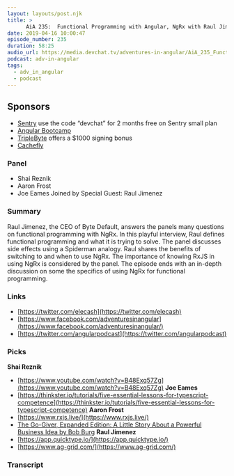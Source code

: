 ```yaml
---
layout: layouts/post.njk
title: >
      AiA 235:  Functional Programming with Angular, NgRx with Raul Jimenez
date: 2019-04-16 10:00:47
episode_number: 235
duration: 58:25
audio_url: https://media.devchat.tv/adventures-in-angular/AiA_235_Functional_Programming_with_Angular_NgRx_with_Raul_Jimenez.mp3
podcast: adv-in-angular
tags: 
  - adv_in_angular
  - podcast
---
```


## **Sponsors**

- [Sentry](https://sentry.io/) use the code “devchat” for 2 months free on Sentry small plan
- [Angular Bootcamp](https://angularbootcamp.com/)
- [TripleByte](https://triplebyte.com/angular) offers a $1000 signing bonus
- [Cachefly](https://www.cachefly.com/)

### **Panel**

- Shai Reznik
- Aaron Frost
- Joe Eames
Joined by Special Guest: Raul Jimenez
### **Summary**
Raul Jimenez, the CEO of Byte Default, answers the panels many questions on functional programming with NgRx. In this playful interview, Raul defines functional programming and what it is trying to solve. The panel discusses side effects using a Spiderman analogy. Raul shares the benefits of switching to and when to use NgRx. The importance of knowing RxJS in using NgRx is considered by the panel. The episode ends with an in-depth discussion on some the specifics of using NgRx for functional programming. 
### **Links**

- [https://twitter.com/elecash](https://twitter.com/elecash)
- [https://www.facebook.com/adventuresinangular](https://www.facebook.com/adventuresinangular/)
- [https://twitter.com/angularpodcast](https://twitter.com/angularpodcast)

### **Picks**
 **Shai Reznik**
- [https://www.youtube.com/watch?v=B48Exq57Zg](https://www.youtube.com/watch?v=B48Exq57Zg)
**Joe Eames**
- [https://thinkster.io/tutorials/five-essential-lessons-for-typescript-competence](https://thinkster.io/tutorials/five-essential-lessons-for-typescript-competence)
**Aaron Frost**
- [https://www.rxjs.live/](https://www.rxjs.live/)
- [The Go-Giver, Expanded Edition: A Little Story About a Powerful Business Idea by Bob Burg](https://www.amazon.com/Go-Giver-Expanded-Little-Powerful-Business/dp/1591848288/ref=sr_1_1?ie=UTF8&qid=1548462018&sr=8-1&linkCode=ll1&tag=devchattv-20&linkId=f06bfe7482dca8bb751ed6d7cc86e2ab&language=en_US)
**Raul Jimenez**
- [https://app.quicktype.io/](https://app.quicktype.io/)
- [https://www.ag-grid.com/](https://www.ag-grid.com/)
&nbsp;

### Transcript


